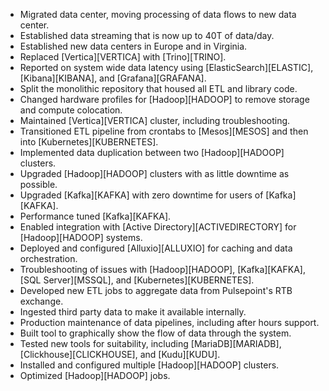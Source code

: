 * Migrated data center, moving processing of data flows to new data center.
* Established data streaming that is now up to 40T of data/day.
* Established new data centers in Europe and in Virginia.
* Replaced [Vertica][VERTICA] with [Trino][TRINO].
* Reported on system wide data latency using [ElasticSearch][ELASTIC], [Kibana][KIBANA], and [Grafana][GRAFANA].
* Split the monolithic repository that housed all ETL and library code.
* Changed hardware profiles for [Hadoop][HADOOP] to remove storage and compute colocation.
* Maintained [Vertica][VERTICA] cluster, including troubleshooting.
* Transitioned ETL pipeline from crontabs to [Mesos][MESOS] and then into [Kubernetes][KUBERNETES].
* Implemented data duplication between two [Hadoop][HADOOP] clusters.
* Upgraded [Hadoop][HADOOP] clusters with as little downtime as possible.
* Upgraded [Kafka][KAFKA] with zero downtime for users of [Kafka][KAFKA].
* Performance tuned [Kafka][KAFKA].
* Enabled integration with [Active Directory][ACTIVEDIRECTORY] for [Hadoop][HADOOP] systems.
* Deployed and configured [Alluxio][ALLUXIO] for caching and data orchestration.
* Troubleshooting of issues with [Hadoop][HADOOP], [Kafka][KAFKA], [SQL Server][MSSQL], and [Kubernetes][KUBERNETES].
* Developed new ETL jobs to aggregate data from Pulsepoint's RTB exchange.
* Ingested third party data to make it available internally.
* Production maintenance of data pipelines, including after hours support.
* Built tool to graphically show the flow of data through the system.
* Tested new tools for suitability, including [MariaDB][MARIADB], [Clickhouse][CLICKHOUSE], and [Kudu][KUDU].
* Installed and configured multiple [Hadoop][HADOOP] clusters.
* Optimized [Hadoop][HADOOP] jobs.
